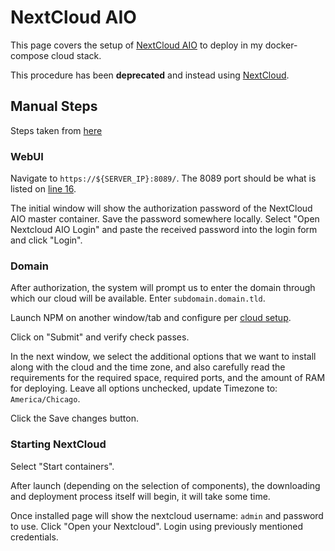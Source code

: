 # NextCloud AIO

This page covers the setup of [NextCloud AIO](https://github.com/nextcloud/all-in-one) to deploy in my docker-compose cloud stack.

This procedure has been **deprecated** and instead using [NextCloud](./cloud).

## Manual Steps

Steps taken from [here](https://myunraid-ru.translate.goog/nextcloud-aio/?_x_tr_sl=auto&_x_tr_tl=en&_x_tr_hl=de&_x_tr_pto=wapp)

### WebUI

Navigate to `https://${SERVER_IP}:8089/`. The 8089 port should be what is listed on [line 16](https://github.com/adamzvolanek/DevRack/blob/main/docker-compose/cloud-aio/cloud-aio.yaml).

The initial window will show the authorization password of the NextCloud AIO master container. Save the password somewhere locally. Select "Open Nextcloud AIO Login" and paste the received password into the login form and click "Login".

### Domain

After authorization, the system will prompt us to enter the domain through which our cloud will be available. Enter `subdomain.domain.tld`.

Launch NPM on another window/tab and configure per [cloud setup](./nginx_proxy_manager#cloud-setup).

Click on "Submit" and verify check passes.

In the next window, we select the additional options that we want to install along with the cloud and the time zone, and also carefully read the requirements for the required space, required ports, and the amount of RAM for deploying. Leave all options unchecked, update Timezone to: `America/Chicago`.

Click the Save changes button.

### Starting NextCloud

Select "Start containers".

After launch (depending on the selection of components), the downloading and deployment process itself will begin, it will take some time.

Once installed page will show the nextcloud username: `admin` and password to use. Click "Open your Nextcloud". Login using previously mentioned credentials.
